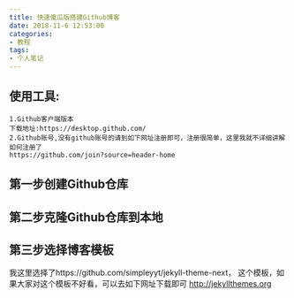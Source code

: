 ```yaml
---
title: 快速傻瓜版搭建Github博客
date: 2018-11-6 12:53:00
categories:
- 教程
tags:
- 个人笔记
---
```

## 使用工具: ##
    1.Github客户端版本
	下载地址:https://desktop.github.com/
	2.Github账号,没有github账号的请到如下网址注册即可，注册很简单，这里我就不详细讲解如何注册了
	https://github.com/join?source=header-home

## 第一步创建Github仓库 ##


## 第二步克隆Github仓库到本地 ##

## 第三步选择博客模板 ##
我这里选择了https://github.com/simpleyyt/jekyll-theme-next，
这个模板，如果大家对这个模板不好看，可以去如下网址下载即可
    http://jekyllthemes.org

